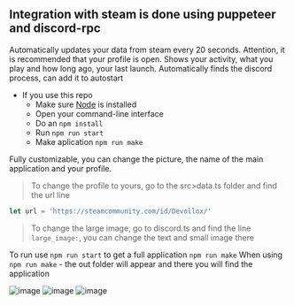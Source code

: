 
## Integration with steam is done using puppeteer and discord-rpc

Automatically updates your data from steam every 20 seconds. Attention, it is recommended that your profile is open. Shows your activity, what you play and how long ago, your last launch. 
Automatically finds the discord process, can add it to autostart

- If you use this repo
   - Make sure [Node](https://nodejs.org/en/) is installed
   - Open your command-line interface
   - Do an `npm install`
   - Run `npm run start`
   - Make aplication `npm run make`
     
Fully customizable, you can change the picture, the name of the main application and your profile.

> To change the profile to yours, go to the src>data.ts folder and find the url line

```js
let url = 'https://steamcommunity.com/id/Devollox/'
```

> To change the large image, go to discord.ts and find the line `large_image:`, you can change the text and small image there


To run use `npm run start` to get a full application `npm run make`
When using `npm run make` - the out folder will appear and there you will find the application

![image](https://github.com/user-attachments/assets/4fbe0c75-fb24-48ff-9aca-03ed46cbf9ca) ![image](https://github.com/user-attachments/assets/efb91fef-e417-4176-8ec8-ddb01b37c8e7) ![image](https://github.com/user-attachments/assets/17def2b0-a7f8-4ed0-b0af-efba7473725c)
